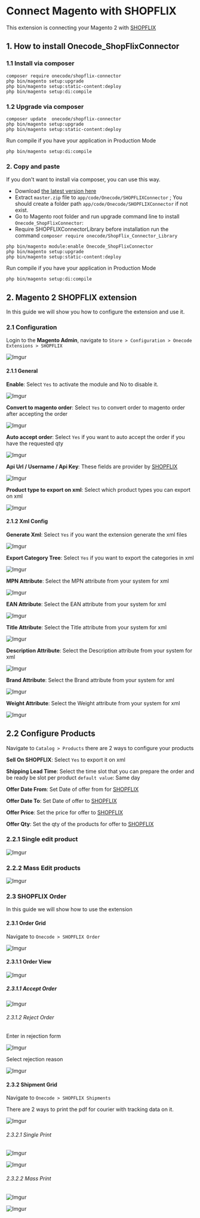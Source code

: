 # Connect Magento with SHOPFLIX

This extension is connecting your Magento 2 with [SHOPFLIX](https://SHOPFLIX.gr)

## 1. How to install Onecode_ShopFlixConnector

### 1.1 Install  via composer

```
composer require onecode/shopflix-connector
php bin/magento setup:upgrade
php bin/magento setup:static-content:deploy
php bin/magento setup:di:compile
```

### 1.2 Upgrade via composer

```
composer update  onecode/shopflix-connector
php bin/magento setup:upgrade
php bin/magento setup:static-content:deploy
```

Run compile if you have your application in Production Mode

```
php bin/magento setup:di:compile
```

### 2. Copy and paste

If you don't want to install via composer, you can use this way.

- Download [the latest version here](https://github.com/OnecodeGr/shopflix-connector/archive/master.zip)
- Extract `master.zip` file to `app/code/Onecode/SHOPFLIXConnector` ; You should create a folder
  path `app/code/Onecode/SHOPFLIXConnector` if not exist.
- Go to Magento root folder and run upgrade command line to install `Onecode_ShopFlixConnector`:
- Require SHOPFLIXConnectorLibrary before installation run the command ``composer require onecode/ShopFlix_Connector_Library``
```
php bin/magento module:enable Onecode_ShopFlixConnector
php bin/magento setup:upgrade
php bin/magento setup:static-content:deploy
```

Run compile if you have your application in Production Mode

```
php bin/magento setup:di:compile
```

## 2. Magento 2 SHOPFLIX extension

In this guide we will show you how to configure the extension and use it.

### 2.1 Configuration

Login to the **Magento Admin**, navigate to `Store > Configuration > Onecode Extensions > SHOPFLIX`

![Imgur](https://i.imgur.com/OE52Qhi.gif)

#### 2.1.1 General

**Enable**: Select `Yes` to activate the module and No to disable it.

![Imgur](https://i.imgur.com/n1Iz7YT.png)

**Convert to magento order**: Select `Yes` to convert order to magento order after accepting the order

![Imgur](https://i.imgur.com/0XvscwO.png)

**Auto accept order**: Select `Yes` if you want to auto accept the order if you have the requested qty

![Imgur](https://i.imgur.com/qSzA1Eh.png)

**Api Url / Username / Api Key**: These fields are provider by [SHOPFLIX](https://SHOPFLIX.gr)

![Imgur](https://i.imgur.com/OC9WgCY.png)

**Product type to export on xml**: Select which product types you can export on xml

![Imgur](https://i.imgur.com/cg5v1Br.png)

#### 2.1.2 Xml Config

**Generate Xml**: Select `Yes` if you want the extension generate the xml files

![Imgur](https://i.imgur.com/SJ72Tk0.png)

**Export Category Tree**: Select `Yes` if you want to export the categories in xml

![Imgur](https://i.imgur.com/1oW23SQ.png)

**MPN Attribute**: Select the MPN attribute from your system for xml

![Imgur](https://i.imgur.com/02cl3BK.png)

**EAN Attribute**: Select the EAN attribute from your system for xml

![Imgur](https://i.imgur.com/t0Xh3GQ.png)

**Title Attribute**: Select the Title attribute from your system for xml

![Imgur](https://i.imgur.com/0s3njBp.png)

**Description Attribute**: Select the Description attribute from your system for xml

![Imgur](https://i.imgur.com/tntHGI4.png)

**Brand Attribute**: Select the Brand attribute from your system for xml

![Imgur](https://i.imgur.com/HDCKH4y.png)

**Weight Attribute**: Select the Weight attribute from your system for xml

![Imgur](https://i.imgur.com/05OFx3z.png)

## 2.2 Configure Products

Navigate to `Catalog > Products` there are 2 ways to configure your products

**Sell On SHOPFLIX**: Select `Yes` to export it on xml

**Shipping Lead Time**: Select the time slot that you can prepare the order and be ready be slot per product
``default value``: Same day

**Offer Date From**: Set Date of offer from for [SHOPFLIX](https://SHOPFLIX.gr)

**Offer Date To**: Set Date of offer to [SHOPFLIX](https://SHOPFLIX.gr)

**Offer Price**: Set the price for offer to [SHOPFLIX](https://SHOPFLIX.gr)

**Offer Qty**: Set the qty of the products for offer to [SHOPFLIX](https://SHOPFLIX.gr)

### 2.2.1 Single edit product

![Imgur](https://i.imgur.com/9EUhwHh.png)

### 2.2.2 Mass Edit products

![Imgur](https://i.imgur.com/DAjzGhu.png)

### 2.3 SHOPFLIX Order

In this guide we will show how to use the extension

#### 2.3.1 Order Grid

Navigate to `Onecode > SHOPFLIX Order`

![Imgur](https://i.imgur.com/mDhkgeR.png)

#### 2.3.1.1 Order View

![Imgur](https://i.imgur.com/DXXBFst.png)

##### 2.3.1.1 Accept Order 

![Imgur](https://i.imgur.com/EBuBfPA.png)

###### 2.3.1.2 Reject Order
Enter in rejection form

![Imgur](https://i.imgur.com/pxBNz3X.png)

Select rejection reason

![Imgur](https://i.imgur.com/nX2VXQw.png)

#### 2.3.2 Shipment Grid

Navigate to `Onecode > SHOPFLIX Shipments`

There are 2 ways to print the pdf for courier with tracking data on it.



![Imgur](https://i.imgur.com/tkafZzM.png)

###### 2.3.2.1 Single Print

![Imgur](https://i.imgur.com/sJUVrna.png)

![Imgur](https://i.imgur.com/LRzwdZZ.png)

###### 2.3.2.2 Mass Print

![Imgur](https://i.imgur.com/4wsdGBx.png)

![Imgur](https://i.imgur.com/Y95AoBr.png)

